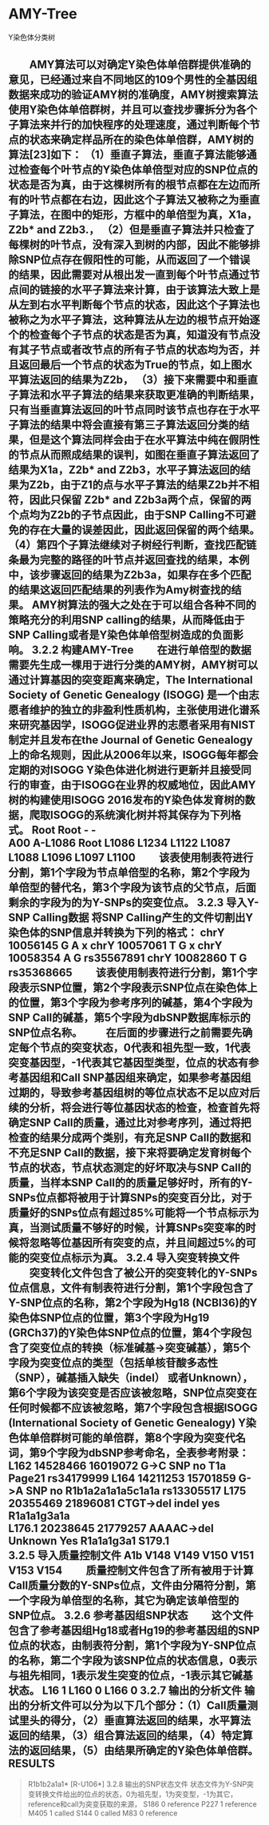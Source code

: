 # AMY-Tree
Y染色体分类树

　　AMY算法可以对确定Y染色体单倍群提供准确的意见，已经通过来自不同地区的109个男性的全基因组数据来成功的验证AMY树的准确度，AMY树搜索算法使用Y染色体单倍群树，并且可以查找步骤拆分为各个子算法来并行的加快程序的处理速度，通过判断每个节点的状态来确定样品所在的染色体单倍群，AMY树的算法[23]如下：
（1）垂直子算法，垂直子算法能够通过检查每个叶节点的Y染色体单倍型对应的SNP位点的状态是否为真，由于这棵树所有的根节点都在左边而所有的叶节点都在右边，因此这个子算法又被称之为垂直子算法，在图中的矩形，方框中的单倍型为真，X1a，Z2b* and Z2b3.，
（2）但是垂直子算法并只检查了每棵树的叶节点，没有深入到树的内部，因此不能够排除SNP位点存在假阳性的可能，从而返回了一个错误的结果，因此需要对从根出发一直到每个叶节点通过节点间的链接的水平子算法来计算，由于该算法大致上是从左到右水平判断每个节点的状态，因此这个子算法也被称之为水平子算法，这种算法从左边的根节点开始逐个的检查每个子节点的状态是否为真，知道没有节点没有其子节点或者改节点的所有子节点的状态均为否，并且返回最后一个节点的状态为True的节点，如上图水平算法返回的结果为Z2b，
（3）接下来需要中和垂直子算法和水平子算法的结果来获取更准确的判断结果，只有当垂直算法返回的叶节点同时该节点也存在于水平子算法的结果中将会直接有第三子算法返回分类的结果，但是这个算法同样会由于在水平算法中纯在假阴性的节点从而照成结果的误判，如图在垂直子算法返回了结果为X1a，Z2b* and Z2b3，水平子算法返回的结果为Z2b，由于Z1的点与水平子算法的结果Z2b并不相符，因此只保留 Z2b* and Z2b3a两个点，保留的两个点均为Z2b的子节点因此，由于SNP Calling不可避免的存在大量的误差因此，因此返回保留的两个结果。
（4）第四个子算法继续对子树经行判断，查找匹配链条最为完整的路径的叶节点并返回查找的结果，本例中，该步骤返回的结果为Z2b3a，如果存在多个匹配的结果这返回匹配结果的列表作为Amy树查找的结果。
AMY树算法的强大之处在于可以组合各种不同的策略充分的利用SNP calling的结果，从而降低由于SNP Calling或者是Y染色体单倍型树造成的负面影响。
3.2.2 构建AMY-Tree
　　在进行单倍型的数据需要先生成一棵用于进行分类的AMY树，AMY树可以通过计算基因的突变距离来确定，The International Society of Genetic Genealogy (ISOGG) 是一个由志愿者维护的独立的非盈利性质机构，主张使用进化谱系来研究基因学，ISOGG促进业界的志愿者采用有NIST制定并且发布在the Journal of Genetic Genealogy上的命名规则，因此从2006年以来，ISOGG每年都会定期的对ISOGG Y染色体进化树进行更新并且接受同行的审查，由于ISOGG在业界的权威地位，因此AMY树的构建使用ISOGG 2016发布的Y染色体发育树的数据，爬取ISOGG的系统演化树并将其保存为下列格式。
Root	Root	-	-							
A00	A-L1086	Root	L1086	L1234	L1122	L1087	L1088	L1096	L1097	L1100
　　该表使用制表符进行分割，第1个字段为节点单倍型的名称，第2个字段为单倍型的替代名，第3个字段为该节点的父节点，后面剩余的字段为的为Y-SNPs的突变位点。
3.2.3 导入Y-SNP Calling数据
将SNP Calling产生的文件切割出Y染色体的SNP信息并转换为下列的格式：
chrY	10056145	G	A	x
chrY	10057061	T	G	x
chrY	10058354	A	G	rs35567891
chrY	10082860	T	G	rs35368665
　　该表使用制表符进行分割，第1个字段表示SNP位置，第2个字段表示SNP位点在染色体上的位置，第3个字段为参考序列的碱基，第4个字段为SNP Call的碱基，第5个字段为dbSNP数据库标示的SNP位点名称。
　　在后面的步骤进行之前需要先确定每个节点的突变状态，0代表和祖先型一致，1代表突变基因型，-1代表其它基因型类型，位点的状态有参考基因组和Call SNP基因组来确定，如果参考基因组过期的，导致参考基因组树的等位点状态不足以应对后续的分析，将会进行等位基因状态的检查，检查首先将确定SNP Call的质量，通过比对参考序列，通过将把检查的结果分成两个类别，有充足SNP Call的数据和不充足SNP Call的数据，接下来将要确定发育树每个节点的状态，节点状态测定的好坏取决与SNP Call的质量，当样本SNP Call的的质量足够好时，所有的Y-SNPs位点都将被用于计算SNPs的突变百分比，对于质量好的SNPs位点有超过85%可能将一个节点标示为真，当测试质量不够好的时候，计算SNPs突变率的时候将忽略等位基因所有突变的点，并且间超过5%的可能的突变位点标示为真。
3.2.4 导入突变转换文件
　　突变转化文件包含了被公开的突变转化的Y-SNPs位点信息，文件有制表符进行分割，第1个字段包含了Y-SNP位点的名称，第2个字段为Hg18 (NCBI36)的Y染色体SNP位点的位置，第3个字段为Hg19 (GRCh37)的Y染色体SNP位点的位置，第4个字段包含了突变位点的转换（标准碱基→突变碱基），第5个字段为突变位点的类型（包括单核苷酸多态性（SNP），碱基插入缺失（indel） 或者Unknown），第6个字段为该突变是否应该被忽略，SNP位点突变在任何时候都不应该被忽略，第7个字段包含根据ISOGG (International Society of Genetic Genealogy) Y染色体单倍群树可能的单倍群，第8个字段为突变代名词，第9个字段为dbSNP参考命名，全表参考附录：
L162	14528466	16019072	G->C	SNP	no	T1a	Page21	rs34179999
L164	14211253	15701859	G->A	SNP	no	R1b1a2a1a1a5c1a1a		rs13305517
L175	20355469	21896081	CTGT->del	indel	yes	R1a1a1g3a1a		
L176.1	20238645	21779257	AAAAC->del	Unknown	Yes	R1a1a1g3a1	S179.1	
3.2.5 导入质量控制文件
A1b	V148	V149	V150	V151	V153	V154
　　质量控制文件包含了所有被用于计算Call质量分数的Y-SNPs位点，文件由分隔符分割，第一个字段为单倍型的名称，其它为确定该单倍型的SNP位点。
3.2.6 参考基因组SNP状态
　　这个文件包含了参考基因组Hg18或者Hg19的参考基因组的SNP位点的状态，由制表符分割，第1个字段为Y-SNP位点的名称，第二个字段为该SNP位点的状态信息，0表示与祖先相同，1表示发生突变的位点，-1表示其它碱基状态。
L16	1
L160	0
L166	0
3.2.7 输出的分析文件
输出的分析文件可以分为以下几个部分：（1）Call质量测试里头的得分，（2）垂直算法返回的结果，水平算法返回的结果，（3）组合算法返回的结果，（4）特定算法的返回结果，（5）由结果所确定的Y染色体单倍群。
RESULTS
-------
> R1b1b2a1a1* [R-U106*]
3.2.8 输出的SNP状态文件
状态文件为Y-SNP突变转换文件给出的位点的状态，0为祖先型，1为突变型，-1为其它，reference和call为突变获取的来源，
S186	0	 reference
P227	1	 reference
M405	1	 called
S144	0	 called
M83	0	 reference
